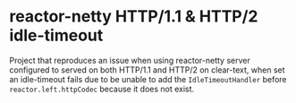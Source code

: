# reactor-netty HTTP/1.1 & HTTP/2 idle-timeout

Project that reproduces an issue when using reactor-netty server configured to served on both HTTP/1.1 and HTTP/2 on clear-text,
when set an idle-timeout fails due to be unable to add the `IdleTimeoutHandler` before `reactor.left.httpCodec` because it does not exist.
